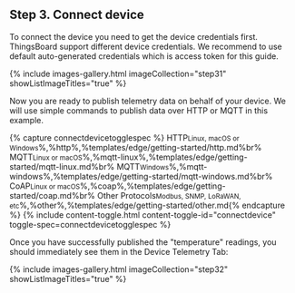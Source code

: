 ## Step 3. Connect device

To connect the device you need to get the device credentials first.
ThingsBoard support different device credentials. We recommend to use default auto-generated credentials which is access token for this guide.

{% include images-gallery.html imageCollection="step31" showListImageTitles="true" %}

Now you are ready to publish telemetry data on behalf of your device.
We will use simple commands to publish data over HTTP or MQTT in this example.

{% capture connectdevicetogglespec %}
HTTP<small>Linux, macOS or Windows</small>%,%http%,%templates/edge/getting-started/http.md%br%
MQTT<small>Linux or macOS</small>%,%mqtt-linux%,%templates/edge/getting-started/mqtt-linux.md%br%
MQTT<small>Windows</small>%,%mqtt-windows%,%templates/edge/getting-started/mqtt-windows.md%br%
CoAP<small>Linux or macOS</small>%,%coap%,%templates/edge/getting-started/coap.md%br%
Other Protocols<small>Modbus, SNMP, LoRaWAN, etc</small>%,%other%,%templates/edge/getting-started/other.md{% endcapture %}
{% include content-toggle.html content-toggle-id="connectdevice" toggle-spec=connectdevicetogglespec %}

Once you have successfully published the "temperature" readings, you should immediately see them in the Device Telemetry Tab:

{% include images-gallery.html imageCollection="step32" showListImageTitles="true" %}
